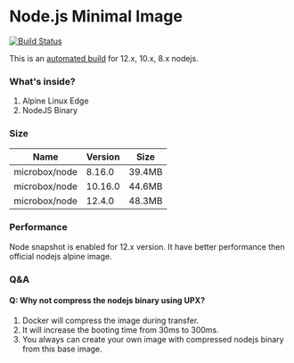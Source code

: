 Node.js Minimal Image
=====================

[![Build Status](https://travis-ci.org/microbox/node.svg?branch=master)](https://travis-ci.org/microbox/node)

This is an [automated build](https://hub.docker.com/r/microbox/node) for 12.x, 10.x, 8.x nodejs.

### What's inside?

1. Alpine Linux Edge
2. NodeJS Binary

### Size

|Name   |Version   |Size   |
|---|---|---|
|microbox/node|8.16.0| 39.4MB |
|microbox/node|10.16.0| 44.6MB |
|microbox/node|12.4.0| 48.3MB |

### Performance

Node snapshot is enabled for 12.x version. It have better performance then official nodejs alpine image.

### Q&A

#### Q: Why not compress the nodejs binary using UPX?
1. Docker will compress the image during transfer. 
2. It will increase the booting time from 30ms to 300ms.
3. You always can create your own image with compressed nodejs binary from this base image.